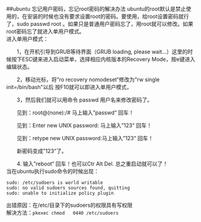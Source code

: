 ##ubuntu 忘记用户密码，忘记root密码的解决办法
ubuntu的root默认是禁止使用的，在安装的时候也没有要求设置root的密码。要使用，给root设置密码就行了，sudo passwd root 。如果只是普通用户密码忘了，用root就可以修改。如果root密码忘了就进入单用户模式。  
进入单用户模式：

　　1，在开机引导到GRUB等待界面（GRUB loading, please wait…）这里的时候按下ESC键来进入启动菜单，选择相应内核版本的Recovery Mode，按e键进入编辑状态。

　　2，移动光标，将”ro recovery nomodeset“修改为"rw single init=/bin/bash"以后 按F10就可以即进入单用户模式，

　　3，然后我们就可以用命令 passwd 用户名来修改密码了。

　　见到：root@(none):/#  马上输入”passwd“ 回车！

　　见到：Enter new UNIX password:  马上输入”123“ 回车！

　　见到：retype new UNIX password:马上输入”123“ 回车！

　　新密码变成”123“了。

　　4. 输入”reboot“ 回车！也可以Ctr Alt Del. 总之重启动就可以了！  
当在ubuntu执行sudo命令的时候出现：  

	sudo: /etc/sudoers is world writable  
	sudo: no valid sudoers sources found, quitting  
	sudo: unable to initialize policy plugin  
出错原因：在/etc/目录下的sudoers的权限具有写权限  
解决方法：`pkexec chmod   0440 /etc/sudoers`


　　